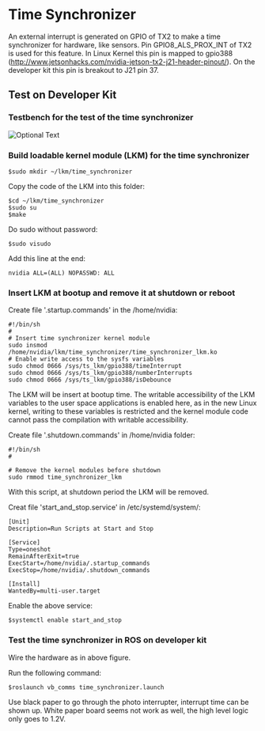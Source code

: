 # Time Synchronizer

An external interrupt is generated on GPIO of TX2 to make a time synchronizer for hardware, like sensors. Pin GPIO8_ALS_PROX_INT of TX2 is used for this feature. In Linux Kernel this pin is mapped to gpio388 (http://www.jetsonhacks.com/nvidia-jetson-tx2-j21-header-pinout/). On the developer kit this pin is breakout to J21 pin 37.

## Test on Developer Kit

### Testbench for the test of the time synchronizer
![Optional Text](../master/photo_interrupter_2_TX2.jpg)

### Build loadable kernel module (LKM) for the time synchronizer
```
$sudo mkdir ~/lkm/time_synchronizer
```
Copy the code of the LKM into this folder:
```
$cd ~/lkm/time_synchronizer
$sudo su
$make
```
Do sudo without password:
```
$sudo visudo
```
Add this line at the end:
```
nvidia ALL=(ALL) NOPASSWD: ALL
```

### Insert LKM at bootup and remove it at shutdown or reboot

Create file '.startup.commands' in the /home/nvidia:
```
#!/bin/sh
#
# Insert time synchronizer kernel module
sudo insmod /home/nvidia/lkm/time_synchronizer/time_synchronizer_lkm.ko
# Enable write access to the sysfs variables
sudo chmod 0666 /sys/ts_lkm/gpio388/timeInterrupt
sudo chmod 0666 /sys/ts_lkm/gpio388/numberInterrupts
sudo chmod 0666 /sys/ts_lkm/gpio388/isDebounce
```

The LKM will be insert at bootup time. The writable accessibility of the LKM variables to the user space applications is enabled here, as in the new Linux kernel, writing to these variables is restricted and the kernel module code cannot pass the compilation with writable accessibility. 

Create file '.shutdown.commands' in /home/nvidia folder:
```
#!/bin/sh
#
 
# Remove the kernel modules before shutdown
sudo rmmod time_synchronizer_lkm
```

With this script, at shutdown period the LKM will be removed.

Creat file 'start_and_stop.service' in /etc/systemd/system/:
```
[Unit]
Description=Run Scripts at Start and Stop
 
[Service]
Type=oneshot
RemainAfterExit=true
ExecStart=/home/nvidia/.startup_commands
ExecStop=/home/nvidia/.shutdown_commands
 
[Install]
WantedBy=multi-user.target
```

Enable the above service:
```
$systemctl enable start_and_stop
```

### Test the time synchronizer in ROS on developer kit
Wire the hardware as in above figure.

Run the following command:
```
$roslaunch vb_comms time_synchronizer.launch
```
Use black paper to go through the photo interrupter, interrupt time can be shown up. White paper board seems not work as well, the high level logic only goes to 1.2V.
